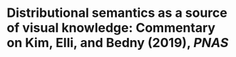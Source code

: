 Distributional semantics as a source of visual knowledge: Commentary on Kim, Elli, and Bedny (2019), _PNAS_ 
===
